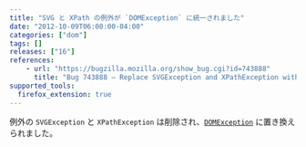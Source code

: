 ```yaml
---
title: "SVG と XPath の例外が `DOMException` に統一されました"
date: "2012-10-09T06:00:00-04:00"
categories: ["dom"]
tags: []
releases: ["16"]
references:
    - url: "https://bugzilla.mozilla.org/show_bug.cgi?id=743888"
      title: "Bug 743888 – Replace SVGException and XPathException with DOMException"
supported_tools:
  firefox_extension: true
---
```

例外の `SVGException` と `XPathException` は削除され、[`DOMException`](https://developer.mozilla.org/docs/Web/API/DOMException) に置き換えられました。
